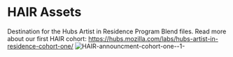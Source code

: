# HAIR Assets

Destination for the Hubs Artist in Residence Program Blend files. Read more about our first HAIR cohort: https://hubs.mozilla.com/labs/hubs-artist-in-residence-cohort-one/
![HAIR-announcment-cohort-one--1-](https://user-images.githubusercontent.com/4493657/235507104-00a7fea2-c8fa-4999-b520-4e3ac513b324.jpg)

